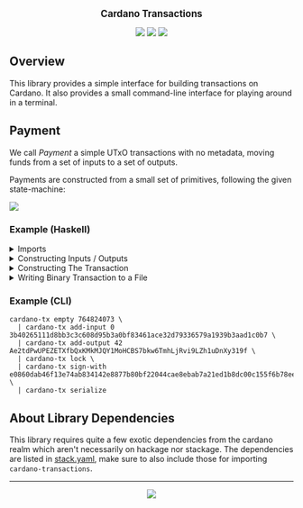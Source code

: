 <p align="center">
  <big><strong>Cardano Transactions</strong></big>
</p>

<p align="center">
  <a href="https://hackage.haskell.org/package/cardano-transactions"><img src="https://img.shields.io/hackage/v/cardano-transactions?style=for-the-badge" /></a>
  <a href="https://github.com/input-output-hk/cardano-transactions/releases"><img src="https://img.shields.io/github/v/release/input-output-hk/cardano-transactions?color=%239b59b6&label=RELEASE&sort=semver&style=for-the-badge"/></a>
  <a href="https://github.com/input-output-hk/cardano-transactions/actions?query=workflow%3ATest"><img src="https://img.shields.io/github/workflow/status/input-output-hk/cardano-transactions/Test?style=for-the-badge" /></a>
</p>

## Overview

This library provides a simple interface for building transactions on Cardano. It also
provides a small command-line interface for playing around in a terminal.

## Payment

We call _Payment_ a simple UTxO transactions with no metadata, moving funds from a set of inputs to a set of outputs.

Payments are constructed from a small set of primitives, following the given state-machine:

![](https://mermaid.ink/img/eyJjb2RlIjoic3RhdGVEaWFncmFtXG5cdFsqXSAtLT4gQ29pblNlbGVjdGlvbjogZW1wdHlcbiAgICBDb2luU2VsZWN0aW9uIC0tPiBDb2luU2VsZWN0aW9uOiBhZGRJbnB1dFxuICAgIENvaW5TZWxlY3Rpb24gLS0-IENvaW5TZWxlY3Rpb246IGFkZE91dHB1dFxuICAgIENvaW5TZWxlY3Rpb24gLS0-IFRyYW5zYWN0aW9uOiBsb2NrXG4gICAgVHJhbnNhY3Rpb24gLS0-IFRyYW5zYWN0aW9uOiBzaWduV2l0aFxuICAgIFRyYW5zYWN0aW9uIC0tPiBbKl06IHNlcmlhbGl6ZSIsIm1lcm1haWQiOnsidGhlbWUiOiJkZWZhdWx0In0sInVwZGF0ZUVkaXRvciI6ZmFsc2V9)

### Example (Haskell)

<details>
  <summary>Imports</summary>

```hs
{-# LANGUAGE NumericUnderscores #-}
{-# LANGUAGE OverloadedStrings #-}

import Data.Function
    ( (&) )
import Data.Maybe
    ( fromMaybe )
import Data.UTxO.Transaction.Cardano.Byron
    ( fromBase16
    , fromBase58
    , mkInput
    , mkOutput
    , mkSignKey
    , testnetMagic
    )

import qualified Data.ByteString as BS
import qualified Data.UTxO.Transaction as Tx
```
</details>

<details>
  <summary>Constructing Inputs / Outputs</summary>

```hs
-- Say we want to construct a transaction from a known input to two
-- different addresses. Let's start by constructing the primitive types
-- for /Byron/ by using the smart-constructors from:
--
--   'Data.UTxO.Transaction.Cardano.Byron'

let (Just input0) = mkInput 0 =<< fromBase16
      "3b40265111d8bb3c3c608d95b3a0bf83461ace32d79336579a1939b3aad1c0b7"

let Just key0 = mkSignKey =<< fromBase16
      "e0860dab46f13e74ab834142e8877b80bf22044cae8ebab7a21ed1b8dc00c155\
      \f6b78eee2a5bbd453ce7e7711b2964abb6a36837e475271f18ff36ae5fc8af73\
      \e25db39fb78e74d4b53fb51776d0f5eb360e62d09b853f3a87ac25bf834ee1fb"

let oneAda = 1_000_000

let (Just output0) = mkOutput oneAda =<< fromBase58
      "2cWKMJemoBajc46Wu4Z7e6bG48myZWfB7Z6pD77L6PrJQWt9HZ3Yv7o8CYZTBMqHTPTkv"

let (Just output1) = mkOutput oneAda =<< fromBase58
      "2cWKMJemoBaiLiNB8QpHKjkQhnPdQSyxaLb8JJFUQYpiVzgEJE59fN7V7StqnyDuDjHYJ"
```
</details>

<details>
  <summary>Constructing The Transaction</summary>

```hs
-- Next, we can construct the transaction using the DSL provided by:
--
--   'Data.UTxO.Transaction#MkPayment'

let eitherTx = Tx.empty testnetMagic
      & Tx.addInput input0
      & Tx.addOutput output0
      & Tx.addOutput output1
      & Tx.lock
      & Tx.signWith key0
      & Tx.serialize
```
</details>

<details>
  <summary>Writing Binary Transaction to a File</summary>

```hs
-- Finally, let's export the binary transaction to a file, if we didn't screw
-- up the in the above example ^^"

case eitherTx of
  Left e ->
    fail $ show e
  Right bytes ->
    BS.writeFile "transaction.bin" bytes
```
</details>

### Example (CLI)

```shell
cardano-tx empty 764824073 \
  | cardano-tx add-input 0 3b40265111d8bb3c3c608d95b3a0bf83461ace32d79336579a1939b3aad1c0b7 \
  | cardano-tx add-output 42 Ae2tdPwUPEZETXfbQxKMkMJQY1MoHCBS7bkw6TmhLjRvi9LZh1uDnXy319f \
  | cardano-tx lock \
  | cardano-tx sign-with e0860dab46f13e74ab834142e8877b80bf22044cae8ebab7a21ed1b8dc00c155f6b78eee2a5bbd453ce7e7711b2964abb6a36837e475271f18ff36ae5fc8af73e25db39fb78e74d4b53fb51776d0f5eb360e62d09b853f3a87ac25bf834ee1fb \
  | cardano-tx serialize
```

## About Library Dependencies

This library requires quite a few exotic dependencies from the cardano realm which aren't
necessarily on hackage nor stackage. The dependencies are listed in [stack.yaml](https://github.com/input-output-hk/cardano-transactions/blob/master/stack.yaml#L7-L33),
make sure to also include those for importing `cardano-transactions`.

<hr/>

<p align="center">
  <a href="https://github.com/input-output-hk/cardano-transactions/blob/master/LICENSE"><img src="https://img.shields.io/github/license/input-output-hk/cardano-transactions.svg?style=for-the-badge" /></a>
</p>
